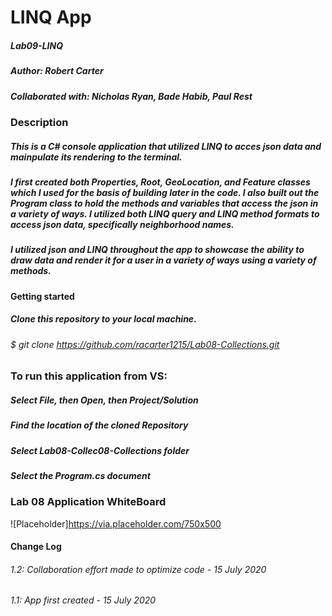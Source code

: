 # LINQ App
##### Lab09-LINQ
##### Author: Robert Carter
##### Collaborated with: Nicholas Ryan, Bade Habib, Paul Rest

### Description

##### This is a C# console application that utilized LINQ to acces json data and mainpulate its rendering to the terminal.
##### I first created both Properties, Root, GeoLocation, and Feature classes which I used for the basis of building later in the code. I also built out the Program class to hold the methods and variables that access the json in a variety of ways. I utilized both LINQ query and LINQ method formats to access json data, specifically neighborhood names. 
##### I utilized json and LINQ throughout the app to showcase the ability to draw data and render it for a user in a variety of ways using a variety of methods.

#### Getting started

##### Clone this repository to your local machine.
###### $ git clone https://github.com/racarter1215/Lab08-Collections.git

### To run this application from VS:

##### Select File, then Open, then Project/Solution
##### Find the location of the cloned Repository
##### Select Lab08-Collec08-Collections folder
##### Select the Program.cs document

### Lab 08 Application WhiteBoard
![Placeholder]https://via.placeholder.com/750x500


#### Change Log

###### 1.2: Collaboration effort made to optimize code - 15 July 2020
###### 1.1: App first created - 15 July 2020
